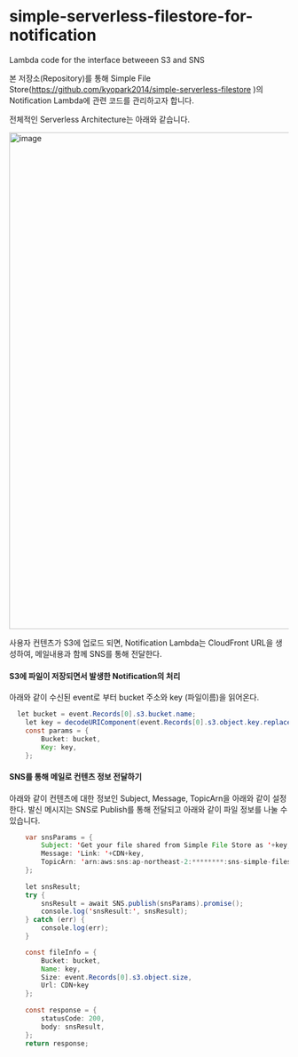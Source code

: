 # simple-serverless-filestore-for-notification
Lambda code for the interface betweeen S3 and SNS

본 저장소(Repository)를 통해 Simple File Store(https://github.com/kyopark2014/simple-serverless-filestore )의 Notification Lambda에 관련 코드를 관리하고자 합니다.

전체적인 Serverless Architecture는 아래와 같습니다. 

<img width="894" alt="image" src="https://user-images.githubusercontent.com/52392004/154693997-e302b36f-8b84-4447-bcc6-907842cc5acd.png">

사용자 컨텐츠가 S3에 업로드 되면, Notification Lambda는 CloudFront URL을 생성하여, 메일내용과 함께 SNS를 통해 전달한다. 


#### S3에 파일이 저장되면서 발생한 Notification의 처리 

아래와 같이 수신된 event로 부터 bucket 주소와 key (파일이름)을 읽어온다. 

```java
  let bucket = event.Records[0].s3.bucket.name;
    let key = decodeURIComponent(event.Records[0].s3.object.key.replace(/\+/g, ' '));
    const params = {
        Bucket: bucket,
        Key: key,
    };  
```

#### SNS를 통해 메일로 컨텐츠 정보 전달하기 

아래와 같이 컨텐츠에 대한 정보인 Subject, Message, TopicArn을 아래와 같이 설정한다. 발신 메시지는 SNS로 Publish를 통해 전달되고 아래와 같이 파일 정보를 나눌 수 있습니다. 

```java
    var snsParams = {
        Subject: 'Get your file shared from Simple File Store as '+key,
        Message: 'Link: '+CDN+key,         
        TopicArn: 'arn:aws:sns:ap-northeast-2:********:sns-simple-filestore'
    }; 
    
    let snsResult;
    try {
        snsResult = await SNS.publish(snsParams).promise();
        console.log('snsResult:', snsResult);
    } catch (err) {
        console.log(err);
    } 

    const fileInfo = {
        Bucket: bucket,
        Name: key,
        Size: event.Records[0].s3.object.size,
        Url: CDN+key
    }; 
    
    const response = {
        statusCode: 200,
        body: snsResult,
    };
    return response;
```
